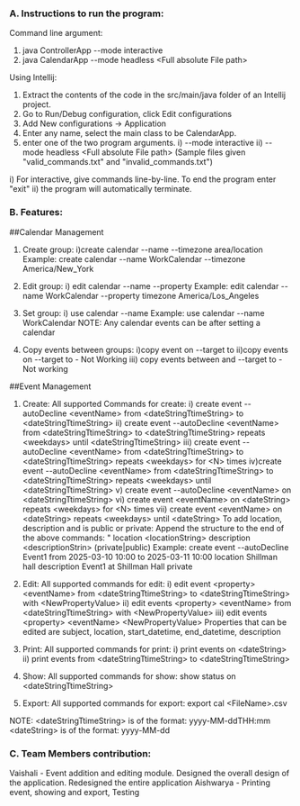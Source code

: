### A. Instructions to run the program:

Command line argument:
1) java ControllerApp --mode interactive
2) java CalendarApp --mode headless \<Full absolute File path\>

Using Intellij:
1) Extract the contents of the code in the src/main/java folder of an Intellij project.
2) Go to Run/Debug configuration, click Edit configurations
3) Add New configurations -> Application
4) Enter any name, select the main class to be CalendarApp.
5) enter one of the two program arguments.
       i) --mode interactive
       ii) --mode headless \<Full absolute File path\> (Sample files given "valid_commands.txt" and "invalid_commands.txt")

i) For interactive, give commands line-by-line. To end the program enter "exit"
ii) the program will automatically terminate.

### B. Features:

##Calendar Management
1) Create group:
   i)create calendar --name <calName> --timezone area/location
   Example: create calendar --name WorkCalendar --timezone America/New_York

2) Edit group:
   i) edit calendar --name <name-of-calendar> --property <property-name> <new-property-value>
   Example: edit calendar --name WorkCalendar --property timezone America/Los_Angeles

3) Set group:
   i) use calendar --name <name-of-calendar>
   Example: use calendar --name WorkCalendar
   NOTE: Any calendar events can be after setting a calendar

4) Copy events between groups:
   i)copy event <eventName> on <dateStringTtimeString> --target <calendarName> to <dateStringTtimeString>
   ii)copy events on <dateString> --target <calendarName> to <dateString> - Not Working
   iii) copy events between <dateString> and <dateString> --target <calendarName> to <dateString> - Not working

##Event Management
1) Create: 
   All supported Commands for create:
   i) create event --autoDecline \<eventName\> from \<dateStringTtimeString\> to \<dateStringTtimeString\>
   ii) create event --autoDecline \<eventName\> from \<dateStringTtimeString\> to \<dateStringTtimeString\> repeats \<weekdays\> until \<dateStringTtimeString\>
   iii) create event --autoDecline \<eventName\> from \<dateStringTtimeString\> to \<dateStringTtimeString\> repeats \<weekdays\> for \<N\> times
   iv)create event --autoDecline \<eventName\> from \<dateStringTtimeString\> to \<dateStringTtimeString\> repeats \<weekdays\> until \<dateStringTtimeString\>
   v) create event --autoDecline \<eventName\> on \<dateStringTtimeString\>
   vi) create event \<eventName\> on \<dateString\> repeats \<weekdays\> for \<N\> times
   vii) create event \<eventName\> on \<dateString\> repeats \<weekdays\> until \<dateString\>
   To add location, description and is public or private:
   Append the structure to the end of the above commands:
   " location \<locationString\> description \<descriptionStrin\> (private|public)
   Example: create event --autoDecline Event1 from 2025-03-10 10:00 to 2025-03-11 10:00 location Shillman hall description Event1 at Shillman Hall private

2) Edit:
   All supported commands for edit:
   i) edit event \<property\> \<eventName\> from \<dateStringTtimeString\> to \<dateStringTtimeString\> with \<NewPropertyValue\>
   ii) edit events \<property\> \<eventName\> from \<dateStringTtimeString\> with \<NewPropertyValue\>
   iii) edit events \<property\> \<eventName\> \<NewPropertyValue\>
   Properties that can be edited are subject, location, start_datetime, end_datetime, description

3) Print:
   All supported commands for print:
   i) print events on \<dateString\>
   ii) print events from \<dateStringTtimeString\> to \<dateStringTtimeString\>

4) Show:
   All supported commands for show:
   show status on \<dateStringTtimeString\>

5) Export:
   All supported commands for export:
   export cal \<FileName\>.csv

NOTE: \<dateStringTtimeString\> is of the format: yyyy-MM-ddTHH:mm
\<dateString\> is of the format: yyyy-MM-dd

### C. Team Members contribution:
Vaishali - Event addition and editing module. Designed the overall design of the application. Redesigned the entire application
Aishwarya - Printing event, showing and export, Testing
